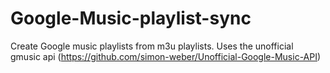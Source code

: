 Google-Music-playlist-sync
==========================

Create Google music playlists from m3u playlists. Uses the unofficial gmusic api (https://github.com/simon-weber/Unofficial-Google-Music-API)
